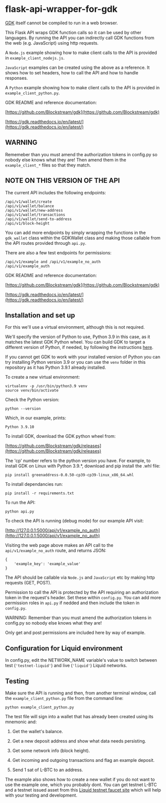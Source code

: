 # flask-api-wrapper-for-gdk

[GDK](https://github.com/Blockstream/gdk) itself cannot be compiled to run in a web browser.

This Flask API wraps GDK function calls so it can be used by other languages. By running the API you can indirectly call GDK functions from the web (e.g. JavaScript) using http requests.

A `Node.js` example showing how to make client calls to the API is provided in `example_client_nodejs.js`.

`JavaScript` examples can be created using the above as a reference. It shows how to set headers, how to call the API and how to handle responses.

A `Python` example showing how to make client calls to the API is provided in `example_client_python.py`.

GDK README and reference documentation:

[https://github.com/Blockstream/gdk](https://github.com/Blockstream/gdk)

[https://gdk.readthedocs.io/en/latest/](https://gdk.readthedocs.io/en/latest/)

## WARNING

Rememeber than you must amend the authorization tokens in config.py so nobody else
knows what they are! Then amend them in the `example_client_*` files so that they match.


## NOTE ON THIS VERSION OF THE API

The current API includes the following endpoints:

```
/api/v1/wallet/create
/api/v1/wallet/balance
/api/v1/wallet/new-address
/api/v1/wallet/transactions
/api/v1/wallet/send-to-address
/api/v1/block-height
```

You can add more endpoints by simply wrapping the functions in the `gdk_wallet` class
within the GDKWallet class and making those callable from the API routes
provided through `api.py`.

There are also a few test endpoints for permissions:

```
/api/v1/example and /api/v1/example_no_auth
/api/v1/example_auth
```

GDK README and reference documentation:

[https://github.com/Blockstream/gdk](https://github.com/Blockstream/gdk)

[https://gdk.readthedocs.io/en/latest/](https://gdk.readthedocs.io/en/latest/)


## Installation and set up

For this we'll use a virtual environment, although this is not required.

We'll specify the version of Python to use, Python 3.9 in this case, as it
matches the latest GDK Python wheel. You can build GDK to target a different
version of Python, if needed, by following the instructions [here](https://github.com/Blockstream/gdk#java-and-python-wrappers).


If you cannot get GDK to work with your installed version of Python you can try
installing Python version 3.9 or you can use the `venv` folder in this
repository as it has Python 3.9.1 already installed.

To create a new virtual environment:

```
virtualenv -p /usr/bin/python3.9 venv
source venv/bin/activate
```

Check the Python version:

```
python --version
```

Which, in our example, prints:

```
Python 3.9.10
```

To install GDK, download the GDK python wheel from:

[https://github.com/Blockstream/gdk/releases](https://github.com/Blockstream/gdk/releases)

The 'cp' number refers to the python version you have.
For example, to install GDK on Linux with Python 3.9.*, download and pip install
the .whl file:

```
pip install greenaddress-0.0.50-cp39-cp39-linux_x86_64.whl
```

To install dependancies run:

```
pip install -r requirements.txt
```

To run the API:

```
python api.py
```

To check the API is running (debug mode) for our example API visit:

[http://127.0.0.1:5000/api/v1/example_no_auth](http://127.0.0.1:5000/api/v1/example_no_auth)

Visiting the web page above makes an API call to the `api/v1/example_no_auth`
route, and returns JSON:

```
{
    'example_key': 'example_value'
}
```

The API should be callable via `Node.js` and `JavaScript` etc by making http requests (GET, POST).

Permission to call the API is protected by the API requiring an authorization
token in the request's header. Set these within `config.py`. You can add more
permission roles in `api.py` if nedded and then include the token in `config.py`.

WARNING: Remember than you must amend the authorization tokens in config.py so nobody else
knows what they are!

Only get and post permissions are included here by way of example.

## Configuration for Liquid environment

In config.py, edit the NETWORK_NAME variable's value to switch between test
(`'testnet-liquid'`) and live (`'liquid'`) Liquid networks.

## Testing

Make sure the API is running and then, from another terminal window, call the
`example_client_python.py` file from the command line:

```
python example_client_python.py
```

The test file will sign into a wallet that has already been created using its
mnemonic and:

1. Get the wallet's balance.

2. Get a new deposit address and show what data needs persisting.

3. Get some network info (block height).

4. Get incoming and outgoing transactions and flag an example deposit.

5. Send 1 sat of L-BTC to an address.

The example also shows how to create a new wallet if you do not want to use the
example one, which you probably dont. You can get testnet L-BTC and a testnet
issued asset from this [Liquid testnet faucet site](https://liquidtestnet.com/faucet)
which will help with your testing and development.


